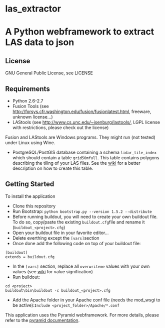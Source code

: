 las_extractor
=============
A Python webframework to extract LAS data to json
=============

License
---------------

GNU General Public License, see LICENSE


Requirements
---------------

* Python 2.6-2.7
* Fusion Tools (see http://forsys.cfr.washington.edu/fusion/fusionlatest.html, freeware, unknown license...)
* LAStools (see http://www.cs.unc.edu/~isenburg/lastools/, LGPL license with restrictions, please check out the license)

Fusion and LAStools are Windows programs. They might run (not tested) under Linux using Wine.

* PostgreSQL/PostGIS database containing a schema `lidar_tile_index` which should contain a table `grid50mfull`. This table contains polygons describing the tiling of your LAS files. See the <a href="https://github.com/sitn/las_extractor/wiki/Create-the-DB-table" target=_blank>wiki</a> for a better description on how to create this table.

Getting Started
---------------

To install the application
* Clone this repository
* Run Bootstrap: `python bootstrap.py --version 1.5.2 --distribute`
* Before running buildout, you will need to create your own buildout file. To do so, copy/paste the existing `buildout.cfg`file and rename it (`buildout_<project>.cfg`)
* Open your buildout file in your favorite editor...
* Delete everthing except the `[vars]`section
* Once done add the following code on top of your buildout file:
```
[buildout]
extends = buildout.cfg
```
* In the `[vars]` section, replace all `overwriteme` values with your own values (see <a href="https://github.com/sitn/las_extractor/wiki/Buildout-vars" target=_blank>wiki</a> for value signification)
* Run buildout: 
```
cd <project>
buildout\bin\buildout -c buildout_<project>.cfg
```
* Add the Apache folder in your Apache conf file (needs the mod_wsgi to be active):`Include <project_folder>/Apache/*.conf`

This application uses the Pyramid webframework. For more details, please refer to the <a href="http://docs.pylonsproject.org/projects/pyramid" target=_blank>pyramid documentation</a>.

